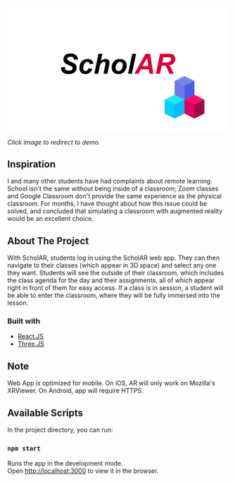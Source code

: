 [![ScholAR - Augmented Reality Classroom](ScholAR.png)](https://www.youtube.com/watch?v=kBiDPwR1SzQ "ScholAR - Augmented Reality Classroom")

*Click image to redirect to demo.*

## Inspiration

I and many other students have had complaints about remote learning. School isn't the same without being inside of a classroom; Zoom classes and Google Classroom don't provide the same experience as the physical classroom. For months, I have thought about how this issue could be solved, and concluded that simulating a classroom with augmented reality would be an excellent choice.

## About The Project

With ScholAR, students log in using the ScholAR web app. They can then navigate to their classes (which appear in 3D space) and select any one they want. Students will see the outside of their classroom, which includes the class agenda for the day and their assignments, all of which appear right in front of them for easy access. If a class is in session, a student will be able to enter the classroom, where they will be fully immersed into the lesson.

### Built with

* [React.JS](https://reactjs.org/)
* [Three.JS](https://threejs.org/)


## Note
Web App is optimized for mobile. On iOS, AR will only work on Mozilla's XRViewer. On Android, app will require HTTPS.

## Available Scripts

In the project directory, you can run:

### `npm start`

Runs the app in the development mode.\
Open [http://localhost:3000](http://localhost:3000) to view it in the browser.
